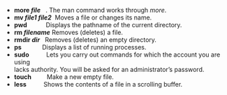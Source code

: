 
* **more *file***   . The man command works through *more*.
* **mv *file1* *file2***  Moves a file or changes its name.
* **pwd**           Displays the pathname of the current directory.
* **rm *filename***	Removes (deletes) a file.
* **rmdir *dir***   Removes (deletes) an empty directory.
* **ps**            Displays a list of running processes.
* **sudo**          Lets you carry out commands for which the account you are using  
lacks authority. You will be asked for an administrator’s password.
* **touch**         Make a new empty file.
* **less**          Shows the contents of a file in a scrolling buffer.
